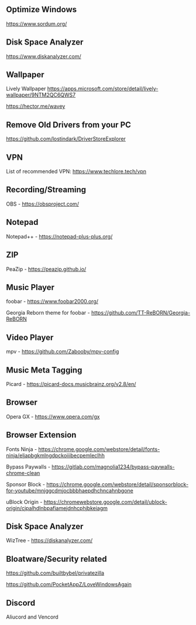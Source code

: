 ## Optimize Windows

https://www.sordum.org/

## Disk Space Analyzer

https://www.diskanalyzer.com/

## Wallpaper

Lively Wallpaper https://apps.microsoft.com/store/detail/lively-wallpaper/9NTM2QC6QWS7

https://hector.me/wavey

## Remove Old Drivers from your PC

https://github.com/lostindark/DriverStoreExplorer

## VPN

List of recommended VPN: https://www.techlore.tech/vpn

## Recording/Streaming

OBS - https://obsproject.com/

## Notepad

Notepad++ - https://notepad-plus-plus.org/

## ZIP

PeaZip - https://peazip.github.io/

## Music Player

foobar - https://www.foobar2000.org/

Georgia Reborn theme for foobar - https://github.com/TT-ReBORN/Georgia-ReBORN

## Video Player

mpv - https://github.com/Zabooby/mpv-config

## Music Meta Tagging

Picard - https://picard-docs.musicbrainz.org/v2.8/en/

## Browser 

Opera GX - https://www.opera.com/gx

## Browser Extension

Fonts Ninja - https://chrome.google.com/webstore/detail/fonts-ninja/eljapbgkmlngdpckoiiibecpemleclhh

Bypass Paywalls - https://gitlab.com/magnolia1234/bypass-paywalls-chrome-clean

Sponsor Block - https://chrome.google.com/webstore/detail/sponsorblock-for-youtube/mnjggcdmjocbbbhaepdhchncahnbgone

uBlock Origin - https://chromewebstore.google.com/detail/ublock-origin/cjpalhdlnbpafiamejdnhcphjbkeiagm

## Disk Space Analyzer

WizTree - https://diskanalyzer.com/

## Bloatware/Security related

https://github.com/builtbybel/privatezilla

https://github.com/PocketAppZ/LoveWindowsAgain

## Discord

Aliucord and Vencord
